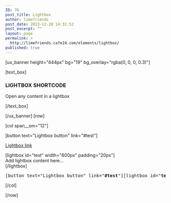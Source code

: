 ```yaml
---
ID: 76
post_title: Lightbox
author: limefriends
post_date: 2013-12-20 14:31:52
post_excerpt: ""
layout: page
permalink: >
  http://limefriends.cafe24.com/elements/lightbox/
published: true
---
```

[ux_banner height="444px" bg="19" bg_overlay="rgba(0, 0, 0, 0.3)"]

[text_box]

<h3 class="uppercase"><strong>LIGHTBOX SHORTCODE</strong></h3>
<p class="lead">Open any content in a lightbox</p>

[/text_box]

[/ux_banner]
[row]

[col span__sm="12"]

[button text="Lightbox button" link="#test"]

<p><a href="#test">Lightbox link</a></p>
<p>[lightbox id="test" width="600px" padding="20px"]<br />Add lightbox content here...<br />
[/lightbox]
</p>
<pre>[button text="Lightbox button" link="<b>#test</b>"][lightbox id="<b>test</b>" width="600px" padding="20px"]Add lightbox content here...[/lightbox]</pre>

[/col]

[/row]
